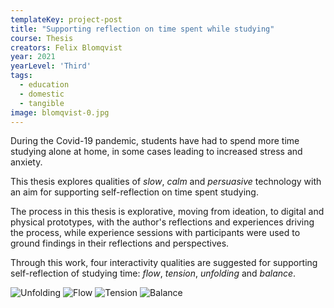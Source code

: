 ```yaml
---
templateKey: project-post
title: "Supporting reflection on time spent while studying"
course: Thesis
creators: Felix Blomqvist
year: 2021
yearLevel: 'Third'
tags:
  - education
  - domestic
  - tangible
image: blomqvist-0.jpg
---
```


During the Covid-19 pandemic, students have had to spend more time studying alone at home, in some cases leading to increased stress and anxiety.

This thesis explores qualities of _slow_, _calm_ and _persuasive_ technology with an aim for supporting self-reflection on time spent studying. 

The process in this thesis is explorative, moving from ideation, to digital and physical prototypes, with the author's reflections and experiences driving the process, while experience sessions with participants were used to ground findings in their reflections and  perspectives. 

Through this work, four interactivity qualities are suggested for supporting self-reflection of studying time: _flow_, _tension_, _unfolding_ and _balance_.

<ImageSet>

![Unfolding](images/blomqvist-1.jpg)
![Flow](images/blomqvist-2.jpg)
![Tension](images/blomqvist-3.jpg)
![Balance](images/blomqvist-4.jpg)

</ImageSet>

<MauVideo id="0_d42issg5" />
